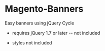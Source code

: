 Magento-Banners
===============

Easy banners using jQuery Cycle

* requires jQuery 1.7 or later -- not included
 
* styles not included
